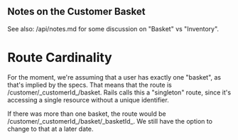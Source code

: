 Notes on the Customer Basket
----------------------------

See also: /api/notes.md for some discussion on "Basket" vs "Inventory".

Route Cardinality
=================

For the moment, we're assuming that a user has exactly one "basket", as that's implied by the specs. That means that the route is /customer/\_customerId\_/basket. Rails calls this a "singleton" route, since it's accessing a single resource without a unique identifier. 

If there was more than one basket, the route would be /customer/\_customerId\_/basket/\_basketId\_. We still have the option to change to that at a later date.

